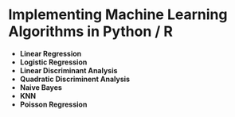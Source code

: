 # Implementing Machine Learning Algorithms in Python / R

- **Linear Regression**
- **Logistic Regression**
- **Linear Discriminant Analysis**
- **Quadratic Discriminent Analysis**
- **Naive Bayes**
- **KNN**
- **Poisson Regression**
